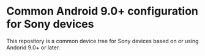 Common Android 9.0+ configuration for Sony devices
==================================================

This repository is a common device tree for Sony devices based on or using
Andorid 9.0+ or later.
